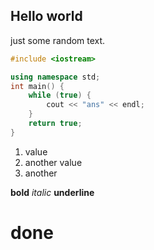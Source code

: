 ## Hello world
just some random text. 
```c++
#include <iostream>

using namespace std;
int main() { 
    while (true) {
        cout << "ans" << endl;
    }
    return true;
}
```

1. value
1. another value
1. another

**bold** *italic* __underline__


# done